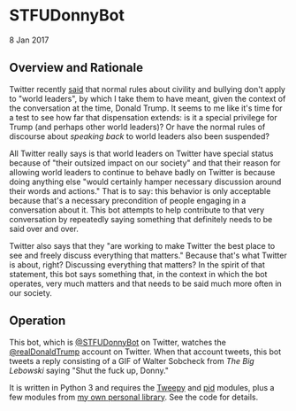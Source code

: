 # STFUDonnyBot
8 Jan 2017

## Overview and Rationale

Twitter recently [said](https://blog.twitter.com/official/en_us/topics/company/2017/world-leaders-and-twitter.html) that normal rules about civility and bullying don't apply to "world leaders", by which I take them to have meant, given the context of the conversation at the time, Donald Trump. It seems to me like it's time for a test to see how far that dispensation extends: is it a special privilege for Trump (and perhaps other world leaders)? Or have the normal rules of discourse about *speaking back* to world leaders also been suspended?

All Twitter really says is that world leaders on Twitter have special status because of "their outsized impact on our society" and that their reason for allowing world leaders to continue to behave badly on Twitter is because doing anything else "would certainly hamper necessary discussion around their words and actions." That is to say: this behavior is only acceptable because that's a necessary precondition of people engaging in a conversation about it. This bot attempts to help contribute to that very conversation by repeatedly saying something that definitely needs to be said over and over.

Twitter also says that they "are working to make Twitter the best place to see and freely discuss everything that matters." Because that's what Twitter is about, right? Discussing everything that matters? In the spirit of that statement, this bot says something that, in the context in which the bot operates, very much matters and that needs to be said much more often in our society.

## Operation

This bot, which is <a rel="me author" href="https://twitter.com/STFUDonnyBot">@STFUDonnyBot</a> on Twitter, watches the <a rel="nofollow" href="https://twitter.com/realDonaldTrump">@realDonaldTrump</a> account on Twitter. When that account tweets, this bot tweets a reply consisting of a GIF of Walter Sobcheck from *The Big Lebowski* saying "Shut the fuck up, Donny."

It is written in Python 3 and requires the [Tweepy](http://www.tweepy.org/) and [pid](https://pypi.python.org/pypi/pid/) modules, plus a few modules from [my own personal library](https://github.com/patrick-brian-mooney/python-personal-library/). See the code for details.